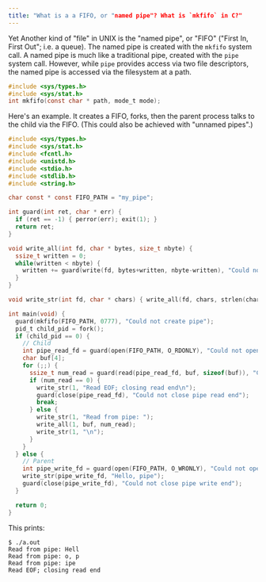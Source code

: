 ```yaml
---
title: "What is a a FIFO, or "named pipe"? What is `mkfifo` in C?"
---
```


Yet Another kind of "file" in UNIX is the "named pipe", or "FIFO" ("First In, First Out"; i.e. a queue). The named pipe is created with the `mkfifo` system call. A named pipe is much like a traditional pipe, created with the `pipe` system call. However, while `pipe` provides access via two file descriptors, the named pipe is accessed via the filesystem at a path.

```c
#include <sys/types.h>
#include <sys/stat.h>
int mkfifo(const char * path, mode_t mode);
```

Here's an example. It creates a FIFO, forks, then the parent process talks to the child via the FIFO. (This could also be achieved with "unnamed pipes".)

```c
#include <sys/types.h>
#include <sys/stat.h>
#include <fcntl.h>
#include <unistd.h>
#include <stdio.h>
#include <stdlib.h>
#include <string.h>

char const * const FIFO_PATH = "my_pipe";

int guard(int ret, char * err) {
  if (ret == -1) { perror(err); exit(1); }
  return ret;
}

void write_all(int fd, char * bytes, size_t nbyte) {
  ssize_t written = 0;
  while(written < nbyte) {
    written += guard(write(fd, bytes+written, nbyte-written), "Could not write to pipe");
  }
}

void write_str(int fd, char * chars) { write_all(fd, chars, strlen(chars)); }

int main(void) {
  guard(mkfifo(FIFO_PATH, 0777), "Could not create pipe");
  pid_t child_pid = fork();
  if (child_pid == 0) {
    // Child
    int pipe_read_fd = guard(open(FIFO_PATH, O_RDONLY), "Could not open pipe for reading");
    char buf[4];
    for (;;) {
      ssize_t num_read = guard(read(pipe_read_fd, buf, sizeof(buf)), "Could not read from pipe");
      if (num_read == 0) {
        write_str(1, "Read EOF; closing read end\n");
        guard(close(pipe_read_fd), "Could not close pipe read end");
        break;
      } else {
        write_str(1, "Read from pipe: ");
        write_all(1, buf, num_read);
        write_str(1, "\n");
      }
    }
  } else {
    // Parent
    int pipe_write_fd = guard(open(FIFO_PATH, O_WRONLY), "Could not open pipe for writing");
    write_str(pipe_write_fd, "Hello, pipe");
    guard(close(pipe_write_fd), "Could not close pipe write end");
  }

  return 0;
}
```

This prints:

```
$ ./a.out
Read from pipe: Hell
Read from pipe: o, p
Read from pipe: ipe
Read EOF; closing read end
```
